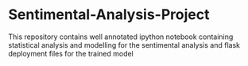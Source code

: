 # Sentimental-Analysis-Project
This repository contains well annotated ipython notebook containing statistical analysis and modelling for the sentimental analysis and flask deployment files for the trained model
